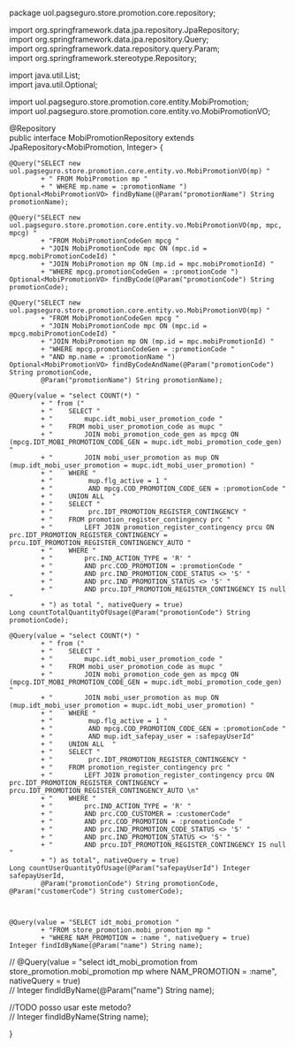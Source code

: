 package uol.pagseguro.store.promotion.core.repository;  
  
import org.springframework.data.jpa.repository.JpaRepository;  
import org.springframework.data.jpa.repository.Query;  
import org.springframework.data.repository.query.Param;  
import org.springframework.stereotype.Repository;  
  
import java.util.List;  
import java.util.Optional;  
  
import uol.pagseguro.store.promotion.core.entity.MobiPromotion;  
import uol.pagseguro.store.promotion.core.entity.vo.MobiPromotionVO;  
  
@Repository  
public interface MobiPromotionRepository extends JpaRepository<MobiPromotion, Integer> {  
  
    @Query("SELECT new uol.pagseguro.store.promotion.core.entity.vo.MobiPromotionVO(mp) "  
            + " FROM MobiPromotion mp "  
            + " WHERE mp.name = :promotionName ")  
    Optional<MobiPromotionVO> findByName(@Param("promotionName") String promotionName);  
  
    @Query("SELECT new uol.pagseguro.store.promotion.core.entity.vo.MobiPromotionVO(mp, mpc, mpcg) "  
            + "FROM MobiPromotionCodeGen mpcg "  
            + "JOIN MobiPromotionCode mpc ON (mpc.id = mpcg.mobiPromotionCodeId) "  
            + "JOIN MobiPromotion mp ON (mp.id = mpc.mobiPromotionId) "  
            + "WHERE mpcg.promotionCodeGen = :promotionCode ")  
    Optional<MobiPromotionVO> findByCode(@Param("promotionCode") String promotionCode);  
  
    @Query("SELECT new uol.pagseguro.store.promotion.core.entity.vo.MobiPromotionVO(mp) "  
            + "FROM MobiPromotionCodeGen mpcg "  
            + "JOIN MobiPromotionCode mpc ON (mpc.id = mpcg.mobiPromotionCodeId) "  
            + "JOIN MobiPromotion mp ON (mp.id = mpc.mobiPromotionId) "  
            + "WHERE mpcg.promotionCodeGen = :promotionCode "  
            + "AND mp.name = :promotionName ")  
    Optional<MobiPromotionVO> findByCodeAndName(@Param("promotionCode") String promotionCode,  
            @Param("promotionName") String promotionName);  
  
    @Query(value = "select COUNT(*) "  
            + " from ("  
            + "    SELECT "  
            + "        mupc.idt_mobi_user_promotion_code "  
            + "    FROM mobi_user_promotion_code as mupc "  
            + "        JOIN mobi_promotion_code_gen as mpcg ON (mpcg.IDT_MOBI_PROMOTION_CODE_GEN = mupc.idt_mobi_promotion_code_gen) "  
            + "        JOIN mobi_user_promotion as mup ON (mup.idt_mobi_user_promotion = mupc.idt_mobi_user_promotion) "  
            + "    WHERE "  
            + "         mup.flg_active = 1 "  
            + "         AND mpcg.COD_PROMOTION_CODE_GEN = :promotionCode "  
            + "    UNION ALL  "  
            + "    SELECT "  
            + "         prc.IDT_PROMOTION_REGISTER_CONTINGENCY "  
            + "    FROM promotion_register_contingency prc "  
            + "        LEFT JOIN promotion_register_contingency prcu ON prc.IDT_PROMOTION_REGISTER_CONTINGENCY = prcu.IDT_PROMOTION_REGISTER_CONTINGENCY_AUTO "  
            + "    WHERE "  
            + "        prc.IND_ACTION_TYPE = 'R' "  
            + "        AND prc.COD_PROMOTION = :promotionCode "  
            + "        AND prc.IND_PROMOTION_CODE_STATUS <> 'S' "  
            + "        AND prc.IND_PROMOTION_STATUS <> 'S' "  
            + "        AND prcu.IDT_PROMOTION_REGISTER_CONTINGENCY IS null "  
            + ") as total ", nativeQuery = true)  
    Long countTotalQuantityOfUsage(@Param("promotionCode") String promotionCode);  
  
    @Query(value = "select COUNT(*) "  
            + " from ("  
            + "    SELECT "  
            + "        mupc.idt_mobi_user_promotion_code "  
            + "    FROM mobi_user_promotion_code as mupc "  
            + "        JOIN mobi_promotion_code_gen as mpcg ON (mpcg.IDT_MOBI_PROMOTION_CODE_GEN = mupc.idt_mobi_promotion_code_gen) "  
            + "        JOIN mobi_user_promotion as mup ON (mup.idt_mobi_user_promotion = mupc.idt_mobi_user_promotion) "  
            + "    WHERE "  
            + "         mup.flg_active = 1 "  
            + "         AND mpcg.COD_PROMOTION_CODE_GEN = :promotionCode "  
            + "         AND mup.idt_safepay_user = :safepayUserId"  
            + "    UNION ALL  "  
            + "    SELECT "  
            + "         prc.IDT_PROMOTION_REGISTER_CONTINGENCY "  
            + "    FROM promotion_register_contingency prc "  
            + "        LEFT JOIN promotion_register_contingency prcu ON prc.IDT_PROMOTION_REGISTER_CONTINGENCY = prcu.IDT_PROMOTION_REGISTER_CONTINGENCY_AUTO \n"  
            + "    WHERE "  
            + "        prc.IND_ACTION_TYPE = 'R' "  
            + "        AND prc.COD_CUSTOMER = :customerCode"  
            + "        AND prc.COD_PROMOTION = :promotionCode "  
            + "        AND prc.IND_PROMOTION_CODE_STATUS <> 'S' "  
            + "        AND prc.IND_PROMOTION_STATUS <> 'S' "  
            + "        AND prcu.IDT_PROMOTION_REGISTER_CONTINGENCY IS null "  
            + ") as total", nativeQuery = true)  
    Long countUserQuantityOfUsage(@Param("safepayUserId") Integer safepayUserId,  
            @Param("promotionCode") String promotionCode, @Param("customerCode") String customerCode);  
  
  
  
    @Query(value = "SELECT idt_mobi_promotion "  
            + "FROM store_promotion.mobi_promotion mp "  
            + "WHERE NAM_PROMOTION = :name ", nativeQuery = true)  
    Integer findIdByName(@Param("name") String name);  
  
//    @Query(value = "select idt_mobi_promotion from store_promotion.mobi_promotion mp where NAM_PROMOTION = :name", nativeQuery = true)  
//    Integer findIdByName(@Param("name") String name);  
  
//TODO posso usar este metodo?  
//    Integer findIdByName(String name);  
  
}
